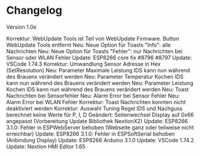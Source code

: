 # Changelog

Version 1.0e

Korrektur:  WebUpdate Tools ist Teil von WebUpdate Firmware. Button WebUpdate Tools entfernt
Neu:        Neue Option für Toasts "Info": alle Nachrichten
Neu:        Neue Option für Toasts "Fehler": nur Nachrichten bei Sensor oder WLAN Fehler
Update:     ESP8266 core fix #8796 #8797
Update:     VSCode 1.74.3
Korrektur:  Umwandlung Sensor Adresse in Hex (SetResolution)
Neu:        Parameter Maximale Leistung IDS kann nun während des Brauens verändert werden
Neu:        Parameter Temperatur Kochen IDS kann nun während des Brauens verändert werden
Neu:        Parameter Leistung Kochen IDS kann nun während des Brauens verändert werden
Neu:        Toast Nachrichten bei Sensorfehler
Neu:        Alarm Error bei Sensor Fehler
Neu:        Alarm Error bei WLAN Fehler
Korrektur:  Toast Nachrichten konnten nicht deaktiviert werden
Korrektur:  Auswahl Tuning Regel IDS und Nachguss berechnet keine Werte für P, I, D
Geändert:   Seitenwechsel Display auf 0x66 angepasst (Vorbereitung Update Bibliothek NextionX2)
Update:     ESP8266 3.1.0: Fehler in ESPWebServer behoben (Webseite ganz oder teilweise nicht erreichbar)
Update:     ESP8266 3.1.0: Fehler in ESPSoftSerial behoben (Anbindung Display)
Update:     ESP8266 Arduino 3.1.0
Update:     VSCode 1.74.2
Update:     Nextion HMI Editor 1.65

